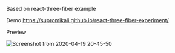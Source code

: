 Based on react-three-fiber example

Demo https://supromikali.github.io/react-three-fiber-experiment/

Preview

![Screenshot from 2020-04-19 20-45-50](https://user-images.githubusercontent.com/22643362/79695315-d5a3e680-827e-11ea-903e-f03200d38ce8.png)
